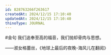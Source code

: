 ```yaml
---
id: 828763266f263617
createdAt: 2024/12/15 17:10:40
updatedAt: 2024/12/15 17:10:40
thinoType: JOURNAL
---
```

#金句 我们追奉至高的福音，我们抛却骨肉与思想。

——淑女格蕾丝，《地球上最后的夜晚-海风儿在翻阅》